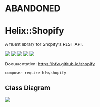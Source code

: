 ABANDONED
====

Helix::Shopify
==============

A fluent library for Shopify's REST API.

[![](https://img.shields.io/badge/PHP-~7.4-666999)](https://www.php.net)
[![](https://img.shields.io/badge/packagist-a50)](https://packagist.org/packages/hfw/shopify)
[![](https://img.shields.io/badge/license-MIT-black)](LICENSE.txt)
[![](https://scrutinizer-ci.com/g/hfw/shopify/badges/quality-score.png?b=master)](https://scrutinizer-ci.com/g/hfw/shopify)
[![](https://scrutinizer-ci.com/g/hfw/shopify/badges/build.png?b=master)](https://scrutinizer-ci.com/g/hfw/shopify)

Documentation: https://hfw.github.io/shopify

```
composer require hfw/shopify
```

Class Diagram
-------------

[![](https://hfw.github.io/shopify/classes.png)](https://hfw.github.io/shopify/inherits.html)